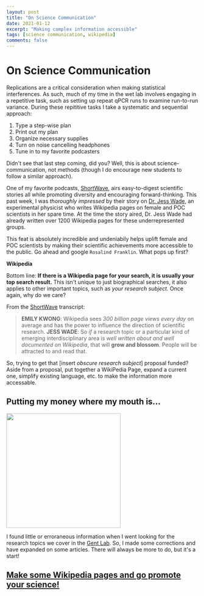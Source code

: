 ```yaml
---
layout: post
title: "On Science Communication"
date: 2021-01-12
excerpt: "Making complex information accessible"
tags: [science communication, wikipedia]
comments: false
---
```

On Science Communication
=======================
Replications are a critical consideration when making statistical interferences.  As such, much of my time in the wet lab involves engaging in a repetitive task, such as setting up repeat qPCR runs to examine run-to-run variance. During these repititive tasks I take a systematic and sequential approach:

1. Type a step-wise plan
2. Print out my plan
3. Organize necessary supplies
4. Turn on noise cancelling headphones
5. Tune in to my favorite podcasters

Didn't see that last step coming, did you? Well, this is about science-communication, not methods (though I do encourage new students to follow a similar approach).

One of my favorite podcasts, [ShortWave](https://www.npr.org/podcasts/510351/short-wave), airs easy-to-digest scientific stories all while promoting diversity and   encouraging forward-thinking. This past week, I was *thoroughly impressed* by their story on [Dr. Jess Wade](https://www.npr.org/2021/01/04/953334366/one-page-at-a-time-jess-wade-is-changing-wikipedia), an experimental physicist who writes Wikipedia pages on female and POC scientists in her spare time. At the time the story aired, Dr. Jess Wade had already written over 1200 Wikipedia pages for these underrepresented groups.

This feat is absolutely incredible and undeniabily helps uplift female and POC scientists by making their scientific achievements more accessible to the public. Go ahead and google `Rosalind Franklin`. What pops up first? 

**Wikipedia**

Bottom line: **If there is a Wikipedia page for your search, it is usually your top search result.** This isn't unique to just biographical searches, it also applies to other important topics, such as *your research subject*. Once again, why do we care?

From the [ShortWave](https://www.npr.org/podcasts/510351/short-wave) transcript:

>**EMILY KWONG**: Wikipedia sees *300 billion page views every day* on average and has the power to influence the direction of scientific research.
>**JESS WADE**: So *if* a research topic or a particular kind of emerging interdisciplinary area is *well written about and well documented on Wikipedia*, that will **grow and blossom**. People will be attracted to and read that.

So, trying to get that [insert *obscure research subject*] proposal funded? Aside from a proposal, put together a WikiPedia Page, expand a current one, simplify existing language, etc. to make the information more accessable. 

Putting my money where my mouth is...
-------------------------------------
<img src="https://raw.githubusercontent.com/mswiseman/mswiseman.github.io/master/assets/img/Screen%20Shot%202021-01-12%20at%205.11.35%20PM.png" width=300 align=center>

I found little or erroraneous information when I went looking for the research topics we cover in the [Gent Lab](https://gentlab.github.io). So, I made some corrections and have expanded on some articles. There will always be more to do, but it's a start! 

[Make some Wikipedia pages and go promote your science!](https://en.wikipedia.org/wiki/Main_Page)
-----------
